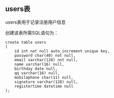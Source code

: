 ## users表
users表用于记录注册用户信息

创建该表所需SQL语句为：

    create table users
    (
        id int not null auto_increment unique key,
        password char(40) not null,
        email varchar(128) not null,
        name varchar(16) null,
        birthday date null,
        qq varchar(16) null,
        mobilephone char(11) null,
        signature varchar(128) null,
        registertime datetime null
    );

